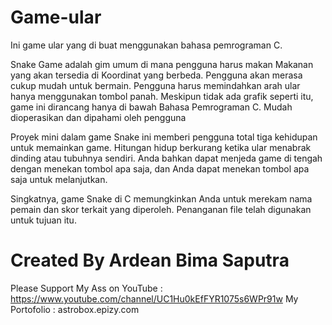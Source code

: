 # Game-ular
Ini game ular yang di buat menggunakan bahasa pemrograman C.

Snake Game adalah gim umum di mana pengguna harus makan Makanan yang akan tersedia di Koordinat yang berbeda. Pengguna akan merasa cukup mudah untuk bermain. Pengguna harus memindahkan arah ular hanya menggunakan tombol panah. Meskipun tidak ada grafik seperti itu, game ini dirancang hanya di bawah Bahasa Pemrograman C. Mudah dioperasikan dan dipahami oleh pengguna

Proyek mini dalam game Snake ini memberi pengguna total tiga kehidupan untuk memainkan game. Hitungan hidup berkurang ketika ular menabrak dinding atau tubuhnya sendiri. Anda bahkan dapat menjeda game di tengah dengan menekan tombol apa saja, dan Anda dapat menekan tombol apa saja untuk melanjutkan.

Singkatnya, game Snake di C memungkinkan Anda untuk merekam nama pemain dan skor terkait yang diperoleh. Penanganan file telah digunakan untuk tujuan itu.
# Created By Ardean Bima Saputra 
Please Support My Ass on YouTube : https://www.youtube.com/channel/UC1Hu0kEfFYR1075s6WPr91w
My Portofolio : astrobox.epizy.com
